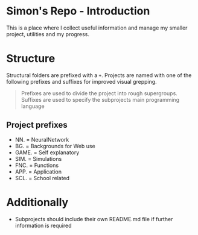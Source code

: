 # Simon's Repo - Introduction
This is a place where I collect useful information and manage my smaller project, utilities and my progress.

# Structure
Structural folders are prefixed with a `+`.
Projects are named with one of the following prefixes and suffixes for improved visual grepping.
> Prefixes are used to divide the project into rough supergroups.
> Suffixes are used to specify the subprojects main programming language

## Project prefixes
- NN.   = NeuralNetwork
- BG.   = Backgrounds for Web use
- GAME. = Self explanatory
- SIM.  = Simulations
- FNC.  = Functions
- APP.  = Application
- SCL.  = School related


# Additionally
- Subprojects should include their own README.md file if further information is required
